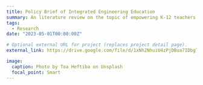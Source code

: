 ```yaml
---
title: Policy Brief of Integrated Engineering Education
summary: An literature review on the topic of empowering K-12 teachers to meet the Next Generation Science Standards in Professional Development Programs `external_link`.
tags:
  - Research
date: "2023-05-01T00:00:00Z"

# Optional external URL for project (replaces project detail page).
external_link: https://drive.google.com/file/d/1xNh2NhuiU4zPjDBua7IDbgT4QJT_Q4jv/view?usp=drive_open

image:
  caption: Photo by Toa Heftiba on Unsplash
  focal_point: Smart
---
```

